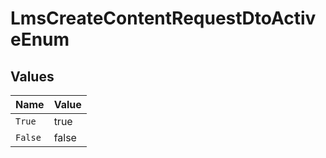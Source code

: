 # LmsCreateContentRequestDtoActiveEnum


## Values

| Name    | Value   |
| ------- | ------- |
| `True`  | true    |
| `False` | false   |